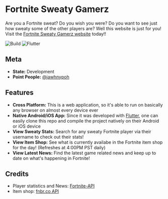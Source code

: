 # Fortnite Sweaty Gamerz

Are you a Fortnite sweat? Do you wish you were? Do you want to see just how sweaty some of the other players are? Well this website is just for you! Visit the [Fortnite Sweaty Gamerz website](https://jawhnypoh.github.io/fortnite_sweaty_gamerz/) today!!

![Build](https://img.shields.io/badge/build-passing-brightgreen)
![Flutter](https://img.shields.io/badge/Flutter-1.25.0-8.3.pre-orange?logo=Flutter&logoColor=white)

## Meta 
- **State:** Development 
- **Point People:** [@jawhnypoh](https://github.com/jawhnypoh)

## Features 
- **Cross Platform:** This is a web application, so it's able to run on basically any browser on almost every device ever 
- **Native Android/iOS App:** Since it was developed with [Flutter](https://flutter.dev/), one can easily clone this repo and compile the project natively on their Android or iOS device
- **View Sweaty Stats:** Search for any sweaty Fortnite player via their username to check out their stats! 
- **View Item Shop:** See what is currently availabe in the Fortnite item shop for the day! (Refreshes at 4:00PM PST daily)
- **View Latest News:** Find the latest game related news and keep up to date on what's happening in Fortnite!

## Credits 
- Player statistics and News: [Fortnite-API](https://dash.fortnite-api.com/)
- Item shop: [fnbr.co API](https://fnbr.co/)